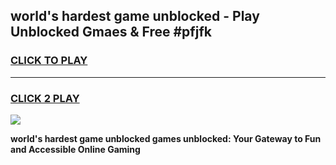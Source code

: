 
## world's hardest game unblocked - Play Unblocked Gmaes & Free #pfjfk
<h3>
<a href="https://news.freeplayer.one?title=world's_hardest_game_unblocked&ref=24F">CLICK TO PLAY</a></h3>
<hr>

<h3>
<a href="https://news.freeplayer.one?title=world's_hardest_game_unblocked&ref=24F">CLICK 2 PLAY</a>
  
</h3>

<a href="https://news.freeplayer.one?title=world's_hardest_game_unblocked&ref=24F/"><img src="https://clearcache.store/games.png"></a>


**world's hardest game unblocked games unblocked: Your Gateway to Fun and Accessible Online Gaming**
